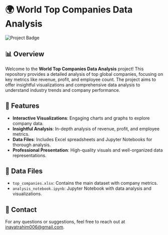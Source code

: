 # 🌍 World Top Companies Data Analysis

![Project Badge](https://img.shields.io/badge/Project-Data%20Analysis-blue?style=flat&logo=github)

## 📊 Overview

Welcome to the **World Top Companies Data Analysis** project! This repository provides a detailed analysis of top global companies, focusing on key metrics like revenue, profit, and employee count. The project aims to offer insightful visualizations and comprehensive data analysis to understand industry trends and company performance.

## 🚀 Features

- **Interactive Visualizations**: Engaging charts and graphs to explore company data.
- **Insightful Analysis**: In-depth analysis of revenue, profit, and employee metrics.
- **Data Files**: Includes Excel spreadsheets and Jupyter Notebooks for thorough analysis.
- **Professional Presentation**: High-quality visuals and well-organized data representations.

## 📂 Data Files

- `top_companies.xlsx`: Contains the main dataset with company metrics.
- `analysis_notebook.ipynb`: Jupyter Notebook with data analysis and visualizations.


## 📧 Contact
For any questions or suggestions, feel free to reach out at inayatrahim006@gmail.com.
